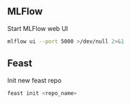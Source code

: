 ## MLFlow

Start MLFlow web UI

```bash
mlflow ui --port 5000 >/dev/null 2>&1
```

## Feast

Init new feast repo

```bash
feast init <repo_name>
```
